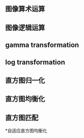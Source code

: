 ## 图像算术运算

## 图像逻辑运算

## gamma transformation

## log transformation

## 直方图归一化

## 直方图均衡化

## 直方图匹配

*自适应直方图均衡化

